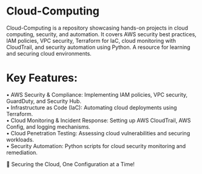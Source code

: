 # Cloud-Computing
Cloud-Computing is a repository showcasing hands-on projects in cloud computing, security, and automation. It covers AWS security best practices, IAM policies, VPC security, Terraform for IaC, cloud monitoring with CloudTrail, and security automation using Python. A resource for learning and securing cloud environments. 

# Key Features:   
• AWS Security & Compliance: Implementing IAM policies, VPC security, GuardDuty, and Security Hub.   
• Infrastructure as Code (IaC): Automating cloud deployments using Terraform.   
• Cloud Monitoring & Incident Response: Setting up AWS CloudTrail, AWS Config, and logging mechanisms.   
• Cloud Penetration Testing: Assessing cloud vulnerabilities and securing workloads.   
• Security Automation: Python scripts for cloud security monitoring and remediation.   

🔐 Securing the Cloud, One Configuration at a Time!
